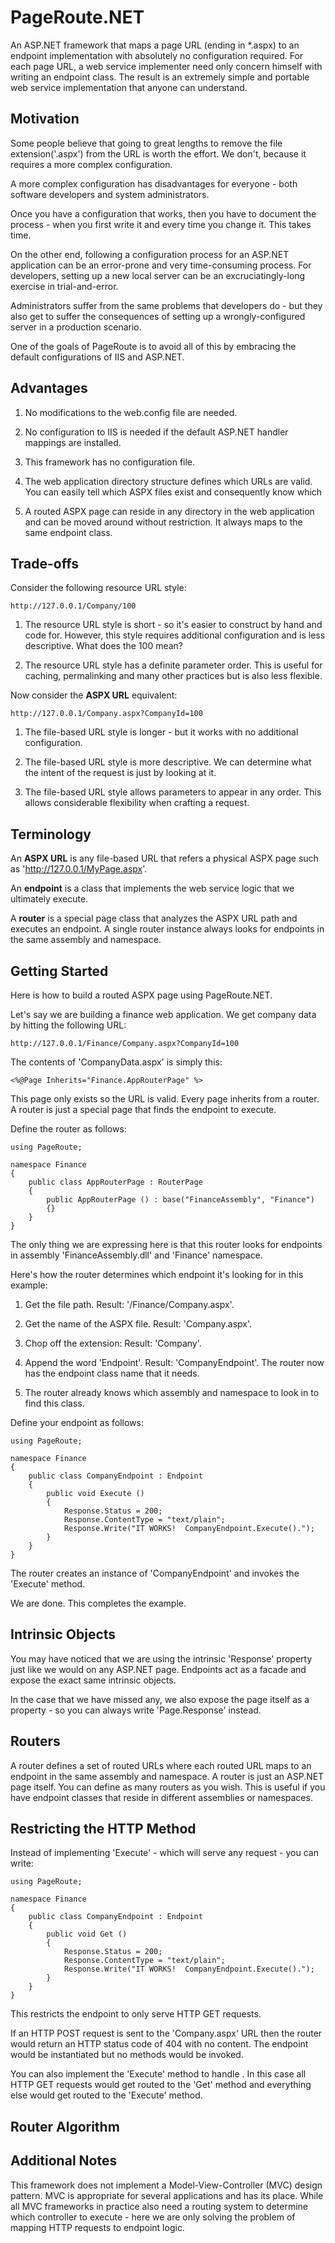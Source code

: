 # PageRoute.NET

An ASP.NET framework that maps a page URL (ending in *.aspx) to an endpoint implementation with absolutely no configuration required.
For each page URL, a web service implementer need only concern himself with writing an endpoint class.
The result is an extremely simple and portable web service implementation that anyone can understand.

## Motivation

Some people believe that going to great lengths to remove the file extension('.aspx') from the URL is worth the effort.
We don't, because it requires a more complex configuration.

A more complex configuration has disadvantages for everyone - both software developers and system administrators.

Once you have a configuration that works, then you have to document the process - when you first write it and every time you change it.
This takes time.

On the other end, following a configuration process for an ASP.NET application can be an error-prone and very time-consuming process.
For developers, setting up a new local server can be an excruciatingly-long exercise in trial-and-error.

Administrators suffer from the same problems that developers do - but they also get to suffer the consequences of setting up a wrongly-configured server in a production scenario.

One of the goals of PageRoute is to avoid all of this by embracing the default configurations of IIS and ASP.NET.

## Advantages

1. No modifications to the web.config file are needed.

1. No configuration to IIS is needed if the default ASP.NET handler mappings are installed.

1. This framework has no configuration file.

1. The web application directory structure defines which URLs are valid.  You can easily tell which ASPX files exist and consequently know which 

1. A routed ASPX page can reside in any directory in the web application and can be moved around without restriction.  It always maps to the same endpoint class.

## Trade-offs

Consider the following resource URL style:

	http://127.0.0.1/Company/100

1. The resource URL style is short - so it's easier to construct by hand and code for.
However, this style requires additional configuration and is less descriptive.
What does the 100 mean?

1. The resource URL style has a definite parameter order.
This is useful for caching, permalinking and many other practices but is also less flexible.

Now consider the **ASPX URL** equivalent:

	http://127.0.0.1/Company.aspx?CompanyId=100
	
1. The file-based URL style is longer - but it works with no additional configuration.

1. The file-based URL style is more descriptive.
We can determine what the intent of the request is just by looking at it.

1. The file-based URL style allows parameters to appear in any order.
This allows considerable flexibility when crafting a request.

## Terminology

An **ASPX URL** is any file-based URL that refers a physical ASPX page such as 'http://127.0.0.1/MyPage.aspx'.

An **endpoint** is a class that implements the web service logic that we ultimately execute.

A **router** is a special page class that analyzes the ASPX URL path and executes an endpoint.
A single router instance always looks for endpoints in the same assembly and namespace.

## Getting Started

Here is how to build a routed ASPX page using PageRoute.NET.

Let's say we are building a finance web application.
We get company data by hitting the following URL:

	http://127.0.0.1/Finance/Company.aspx?CompanyId=100

The contents of 'CompanyData.aspx' is simply this:

	<%@Page Inherits="Finance.AppRouterPage" %>

This page only exists so the URL is valid.
Every page inherits from a router.
A router is just a special page that finds the endpoint to execute.

Define the router as follows:

	using PageRoute;

	namespace Finance
	{
		public class AppRouterPage : RouterPage
		{
			public AppRouterPage () : base("FinanceAssembly", "Finance")
			{}
		}
	}

The only thing we are expressing here is that this router looks for endpoints in assembly 'FinanceAssembly.dll' and 'Finance' namespace.

Here's how the router determines which endpoint it's looking for in this example:

1. Get the file path.  Result: '/Finance/Company.aspx'.

1. Get the name of the ASPX file.  Result: 'Company.aspx'.

1. Chop off the extension:  Result: 'Company'. 

1. Append the word 'Endpoint'.  Result: 'CompanyEndpoint'.  The router now has the endpoint class name that it needs.

1. The router already knows which assembly and namespace to look in to find this class.

Define your endpoint as follows:

	using PageRoute;

	namespace Finance
	{
		public class CompanyEndpoint : Endpoint
		{
			public void Execute ()
			{
				Response.Status = 200;
				Response.ContentType = "text/plain";
				Response.Write("IT WORKS!  CompanyEndpoint.Execute().");
			}
		}
	}

The router creates an instance of 'CompanyEndpoint' and invokes the 'Execute' method.

We are done.  This completes the example.

## Intrinsic Objects

You may have noticed that we are using the intrinsic 'Response' property just like we would on any ASP.NET page.
Endpoints act as a facade and expose the exact same intrinsic objects.

In the case that we have missed any, we also expose the page itself as a property - so you can always write 'Page.Response' instead.

## Routers

A router defines a set of routed URLs where each routed URL maps to an endpoint in the same assembly and namespace.
A router is just an ASP.NET page itself.
You can define as many routers as you wish.
This is useful if you have endpoint classes that reside in different assemblies or namespaces.

## Restricting the HTTP Method

Instead of implementing 'Execute' - which will serve any request - you can write:

	using PageRoute;

	namespace Finance
	{
		public class CompanyEndpoint : Endpoint
		{
			public void Get ()
			{
				Response.Status = 200;
				Response.ContentType = "text/plain";
				Response.Write("IT WORKS!  CompanyEndpoint.Execute().");
			}
		}
	}

This restricts the endpoint to only serve HTTP GET requests.

If an HTTP POST request is sent to the 'Company.aspx' URL then the router would return an HTTP status code of 404 with no content.
The endpoint would be instantiated but no methods would be invoked.

You can also implement the 'Execute' method to handle .
In this case all HTTP GET requests would get routed to the 'Get' method and everything else would get routed to the 'Execute' method.

## Router Algorithm



## Additional Notes

This framework does not implement a Model-View-Controller (MVC) design pattern.
MVC is appropriate for several applications and has its place.
While all MVC frameworks in practice also need a routing system to determine which controller to execute - here we are only solving the problem of mapping HTTP requests to endpoint logic.
